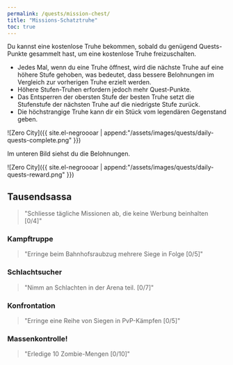 ```yaml
---
permalink: /quests/mission-chest/
title: "Missions-Schatztruhe"
toc: true
---
```


Du kannst eine kostenlose Truhe bekommen, sobald du genügend Quests-Punkte gesammelt hast, um eine kostenlose Truhe freizuschalten.

- Jedes Mal, wenn du eine Truhe öffnest, wird die nächste Truhe auf eine höhere Stufe gehoben, was bedeutet, dass bessere Belohnungen im Vergleich zur vorherigen Truhe erzielt werden.
- Höhere Stufen-Truhen erfordern jedoch mehr Quest-Punkte.
- Das Entsperren der obersten Stufe der besten Truhe setzt die Stufenstufe der nächsten Truhe auf die niedrigste Stufe zurück.
- Die höchstrangige Truhe kann dir ein Stück vom legendären Gegenstand geben.

![Zero City]({{ site.el-negroooar | append:"/assets/images/quests/daily-quests-complete.png" }})

Im unteren Bild siehst du die Belohnungen.

![Zero City]({{ site.el-negroooar | append:"/assets/images/quests/daily-quests-reward.png" }})




## Tausendsassa

> "Schliesse tägliche Missionen ab, die keine Werbung beinhalten [0/4]"

### Kampftruppe

> "Erringe beim Bahnhofsraubzug mehrere Siege in Folge [0/5]"

### Schlachtsucher

> "Nimm an Schlachten in der Arena teil. [0/7]"

### Konfrontation

> "Erringe eine Reihe von Siegen in PvP-Kämpfen [0/5]"

### Massenkontrolle!

> "Erledige 10 Zombie-Mengen [0/10]"